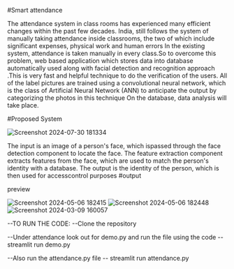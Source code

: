 #Smart attendance

The attendance system in class rooms has experienced many efficient changes within the past few decades. India, still follows the system of manually taking attendance inside classrooms, the two of which include significant expenses, physical work and human errors In the existing system, attendance is taken manually in every class.So to overcome this problem, web based application which stores data into database automatically used along with facial detection and recognition approach .This is very fast and helpful technique to do the verification of the users. All of the label pictures are trained using a convolutional neural network, which is the class of Artificial Neural Network (ANN) to anticipate the output by categorizing the photos in this technique On the database, data analysis will take place.

#Proposed System

![Screenshot 2024-07-30 181334](https://github.com/user-attachments/assets/8c1a6026-7b9a-4d3f-abd5-a213124c0f66)

The input is an image of a person's face, which ispassed through the face detection component to locate the face. The feature extraction component extracts features from the face, which are used to match the person's identity with a database. The output is the identity of the person, which is then used for accesscontrol purposes
#output

preview

![Screenshot 2024-05-06 182415](https://github.com/user-attachments/assets/2d295196-7728-4ca5-9cab-31c75f5968b5)
![Screenshot 2024-05-06 182448](https://github.com/user-attachments/assets/0baf21e7-eb44-4b3c-a932-e73f2893aef4)
![Screenshot 2024-03-09 160057](https://github.com/user-attachments/assets/58d8a786-1905-4f6e-9a3d-b92466c16404)

--TO RUN THE CODE:
--Clone the repository


--Under attendance look out for demo.py and run the file using the code -- streamlit run demo.py


--Also run the attendance.py file -- streamlit run attendance.py
